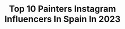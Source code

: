 ---
title: Top 10 Painters Instagram Influencers In Spain In 2023
description: >-
  Find top painters Instagram influencers in Spain in 2023. Most popular hashtags: #art #painting #arte.
platform: Instagram
hits: 133
text_top: See the most popular Instagram accounts on inBeat.
text_bottom: Our search engine aggregates 133 Instagram influencers like this in Spain for you to connect with.
profiles:
  - username: "iarakm"
    fullname: >-
      Iara Kaumann Madelaire 💜💚💜 🇦🇷
    bio: >-
      Visual artist Painter, sculpture, embroidery 🎨 @ungallery_ba 📸 @lomanagement
    location: "Spain"
    followers: 19671
    engagement: 619
    commentsToLikes: 0.018855
    id: ck6ti4kfx00wg0j71i8oo15hd
    verified: false
    hashtags: "#artistaargentina, #sculptor, #oilpainting, #contemporaryrealism"
  - username: "litacabellut"
    fullname: >-
      Lita Cabellut
    bio: >-
      I am more than a painter, I am a storyteller⭐
    location: "Spain"
    followers: 39132
    engagement: 580
    commentsToLikes: 0.029726
    id: ck8t0kasfscp50j78i2je1iru
    verified: false
    hashtags: "#retrato, #artcurator, #contemporaryart, #artecontemporaneo"
  - username: "elliotmanresa"
    fullname: >-
      Elliot Manresa
    bio: >-
      Painter Illustrator ✍🏻✨ ⬇️ Encargos/ Comissions ⬇️ artofelliotmanresa@gmail.com 👁 #ElliotManresa
    location: "Spain"
    followers: 7054
    engagement: 978
    commentsToLikes: 0.033099
    id: ck5q9lssbbrcs0i11hcwdar02
    verified: false
    hashtags: "#traditionalpainting, #timelapse, #portrait, #maythe4thbewithyou"
  - username: "ljubicasta_maca"
    fullname: >-
      Melanie Golić
    bio: >-
      🎨Artist/painter/fashion designer @melanie__design 💃🏽Professional dancer, teacher and performer ✈️Bookings Worldwide 🍑Twerk & dancehall 🇯🇲
    location: "Spain"
    followers: 109101
    engagement: 377
    commentsToLikes: 0.010325
    id: ckapc1l8y24560i78t5l4nspd
    verified: false
    hashtags: ""
  - username: "mjlindo"
    fullname: >-
      MJ Lindo-Lawyer
    bio: >-
      ♥ CA bay area painter ♥ Spanish/Art teacher at Hogwarts ♥ Anti-Social Extrovert ♥ Muralist
    location: "Spain"
    followers: 66856
    engagement: 268
    commentsToLikes: 0.029613
    id: ck5bx6k8en3mn0i11ov5xbbt0
    verified: false
    hashtags: ""
  - username: "maquillajespurpurina"
    fullname: >-
      ✨Marta Ortega✨
    bio: >-
      Face & Body Painter 👩‍🎨 💙 My Smile Creators Code: MARTAORTEGA 💙 Contratación 📲 615 470 573 My other account ➡️ @martaomakeup 📌 Sevilla, Spain
    location: "Spain"
    followers: 2615
    engagement: 929
    commentsToLikes: 0.065599
    id: ck6tn31lq919m0j71aeulqvub
    verified: false
    hashtags: "#art, #facepainter, #facepaintingideas, #itpchallenge"
  - username: "adrydelrocio"
    fullname: >-
      adrydelrocio
    bio: >-
      Painter🎨streetpainter🖌️muralist✏️3Dartist🌏 info@adrydelrocio.art #3D #3dpainting #streetart #3Dart #3Dstreetart #3Dmural
    location: "Spain"
    followers: 26473
    engagement: 599
    commentsToLikes: 0.040217
    id: ck0tz12f7oqfg0i19g3lzdnbs
    verified: false
    hashtags: "#germany, #streetartmexico, #streetartmx, #mural3d"
  - username: "fermin.garcia.sevillaartist"
    fullname: >-
      Fermin.Garcia.Sevilla
    bio: >-
      Pintor artistico..pintura del natural, Professional realist painter...(Spain)...Estudio-taller de técnicas y procedimientos pictóricos Tomelloso-C.R.
    location: "Spain"
    followers: 19409
    engagement: 801
    commentsToLikes: 0.025668
    id: ck0tu3br25g2v0i19bf3e4hep
    verified: false
    hashtags: "#oleosobrelienzo, #pinto, #paintingminiatures, #realism"
  - username: "charlesvilleneuve_art"
    fullname: >-
      Charles Villeneuve
    bio: >-
      Architect, Designer, Painter watercolorist.
    location: "Spain"
    followers: 11796
    engagement: 811
    commentsToLikes: 0.037860
    id: ck139a1n9k9s60i198ae8ma8r
    verified: false
    hashtags: "#arte, #sketch, #figurativeartist, #urbansketch"
  - username: "marinacapdevila"
    fullname: >-
      Marina Capdevila
    bio: >-
      Barcelona based muralist & painter
    location: "Spain"
    followers: 33896
    engagement: 508
    commentsToLikes: 0.042765
    id: ck5c55rai2sfm0i118tota310
    verified: false
    hashtags: "#streetartgermany, #residencia, #artwork, #streetart"
---
